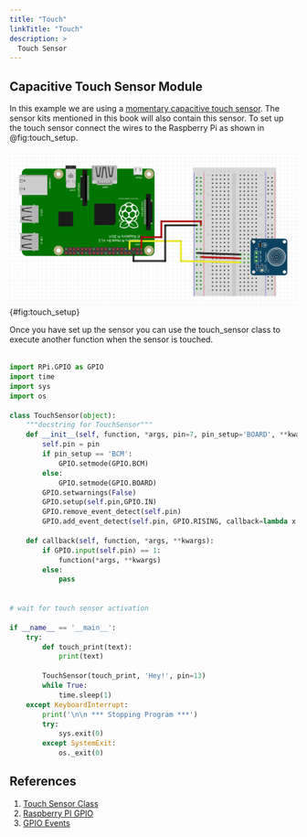 ```yaml
---
title: "Touch"
linkTitle: "Touch"
description: >
  Touch Sensor
---
```




Capacitive Touch Sensor Module
------------------------------

In this example we are using a [momentary capacitive touch sensor](https://www.adafruit.com/product/1374).  The sensor kits mentioned in this book will also contain this sensor.  To set up the touch sensor connect the wires to the Raspberry Pi as shown in @fig:touch_setup.

![Touch Sensor Setup](touch_setup.png){#fig:touch_setup}

Once you have set up the sensor you can use the touch_sensor class to execute another function when the sensor is touched.



```python

import RPi.GPIO as GPIO
import time
import sys
import os

class TouchSensor(object):
	"""docstring for TouchSensor"""
	def __init__(self, function, *args, pin=7, pin_setup='BOARD', **kwargs):
		self.pin = pin
		if pin_setup == 'BCM':
			GPIO.setmode(GPIO.BCM)
		else:
			GPIO.setmode(GPIO.BOARD)
		GPIO.setwarnings(False)
		GPIO.setup(self.pin,GPIO.IN)
		GPIO.remove_event_detect(self.pin)
		GPIO.add_event_detect(self.pin, GPIO.RISING, callback=lambda x: self.callback(function, *args, **kwargs))
		
	def callback(self, function, *args, **kwargs):
		if GPIO.input(self.pin) == 1:
			function(*args, **kwargs)
		else:
			pass
		

# wait for touch sensor activation

if __name__ == '__main__':
	try:
		def touch_print(text):
			print(text)

		TouchSensor(touch_print, 'Hey!', pin=13)
		while True:
			time.sleep(1)		
	except KeyboardInterrupt:
		print('\n\n *** Stopping Program ***')
		try:
			sys.exit(0)
		except SystemExit:
			os._exit(0)
```

## References

1. [Touch Sensor Class](https://github.com/cloudmesh-community/fa18-523-84/blob/master/paper/code/touch_sensor.py)
2. [Raspberry PI GPIO](https://sourceforge.net/p/raspberry-gpio-python/wiki/Inputs/)
3. [GPIO Events](https://stackoverflow.com/questions/16143842/raspberry-pi-gpio-events-in-python)

